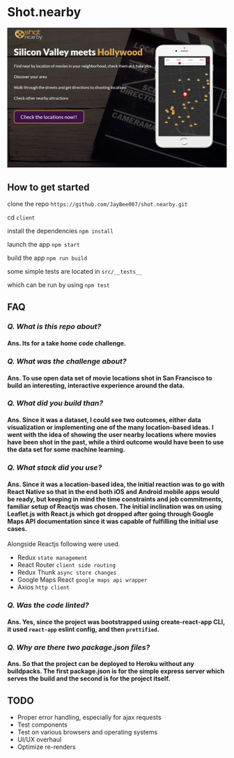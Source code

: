 # Shot.nearby

![screen capture](https://raw.githubusercontent.com/JayBee007/shot.nearby/master/client/public/capture.jpg)

## How to get started

clone the repo `https://github.com/JayBee007/shot.nearby.git`

cd `client`

install the dependencies `npm install`

launch the app `npm start`

build the app `npm run build`

some simple tests are located in `src/__tests__`

which can be run by using `npm test`

## FAQ

### _Q. What is this repo about?_

#### Ans. Its for a take home code challenge.

### _Q. What was the challenge about?_

#### Ans. To use open data set of movie locations shot in San Francisco to build an interesting, interactive experience around the data.

### _Q. What did you build than?_

#### Ans. Since it was a dataset, I could see two outcomes, either data visualization or implementing one of the many location-based ideas. I went with the idea of showing the user nearby locations where movies have been shot in the past, while a third outcome would have been to use the data set for some machine learning.

### _Q. What stack did you use?_

#### Ans. Since it was a location-based idea, the initial reaction was to go with React Native so that in the end both iOS and Android mobile apps would be ready, but keeping in mind the time constraints and job commitments, familiar setup of Reactjs was chosen. The initial inclination was on using Leaflet.js with React.js which got dropped after going through Google Maps API documentation since it was capable of fulfilling the initial use cases.

Alongside Reactjs following were used.

* Redux `state management`
* React Router `client side routing`
* Redux Thunk `async store changes`
* Google Maps React `google maps api wrapper`
* Axios `http client`

### _Q. Was the code linted?_

#### Ans. Yes, since the project was bootstrapped using create-react-app CLI, it used `react-app` eslint config, and then `prettified`.

### _Q. Why are there two package.json files?_

#### Ans. So that the project can be deployed to Heroku without any buildpacks. The first package.json is for the simple express server which serves the build and the second is for the project itself.

## TODO

* Proper error handling, especially for ajax requests
* Test components
* Test on various browsers and operating systems
* UI/UX overhaul
* Optimize re-renders
